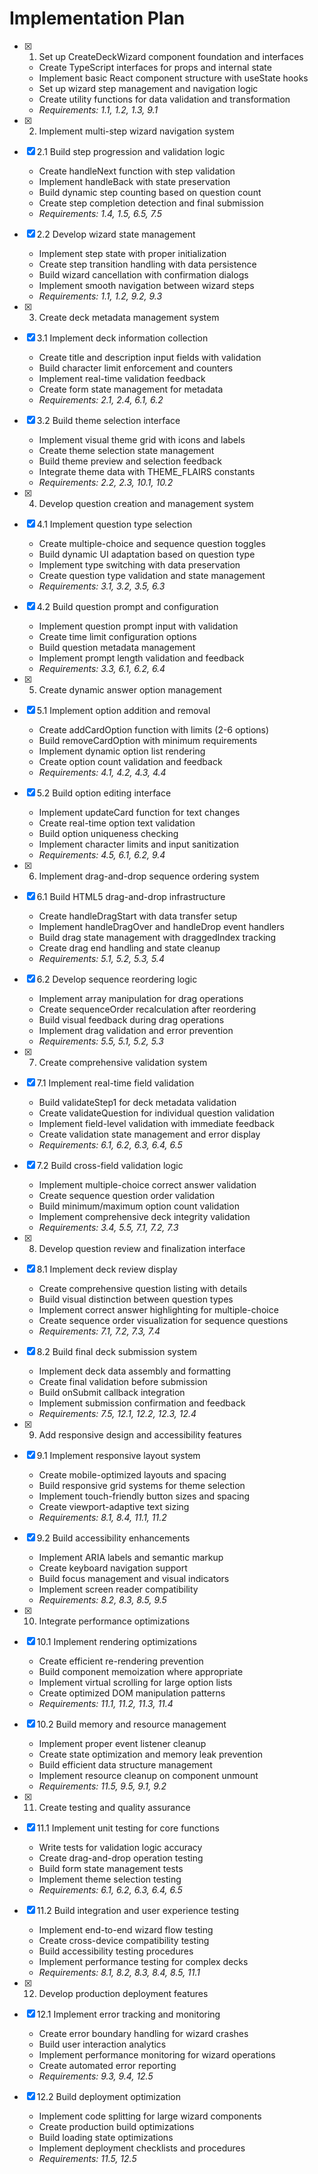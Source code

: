 # Implementation Plan

- [x] 1. Set up CreateDeckWizard component foundation and interfaces
  - Create TypeScript interfaces for props and internal state
  - Implement basic React component structure with useState hooks
  - Set up wizard step management and navigation logic
  - Create utility functions for data validation and transformation
  - _Requirements: 1.1, 1.2, 1.3, 9.1_

- [x] 2. Implement multi-step wizard navigation system
- [x] 2.1 Build step progression and validation logic
  - Create handleNext function with step validation
  - Implement handleBack with state preservation
  - Build dynamic step counting based on question count
  - Create step completion detection and final submission
  - _Requirements: 1.4, 1.5, 6.5, 7.5_

- [x] 2.2 Develop wizard state management
  - Implement step state with proper initialization
  - Create step transition handling with data persistence
  - Build wizard cancellation with confirmation dialogs
  - Implement smooth navigation between wizard steps
  - _Requirements: 1.1, 1.2, 9.2, 9.3_

- [x] 3. Create deck metadata management system
- [x] 3.1 Implement deck information collection
  - Create title and description input fields with validation
  - Build character limit enforcement and counters
  - Implement real-time validation feedback
  - Create form state management for metadata
  - _Requirements: 2.1, 2.4, 6.1, 6.2_

- [x] 3.2 Build theme selection interface
  - Implement visual theme grid with icons and labels
  - Create theme selection state management
  - Build theme preview and selection feedback
  - Integrate theme data with THEME_FLAIRS constants
  - _Requirements: 2.2, 2.3, 10.1, 10.2_

- [x] 4. Develop question creation and management system
- [x] 4.1 Implement question type selection
  - Create multiple-choice and sequence question toggles
  - Build dynamic UI adaptation based on question type
  - Implement type switching with data preservation
  - Create question type validation and state management
  - _Requirements: 3.1, 3.2, 3.5, 6.3_

- [x] 4.2 Build question prompt and configuration
  - Implement question prompt input with validation
  - Create time limit configuration options
  - Build question metadata management
  - Implement prompt length validation and feedback
  - _Requirements: 3.3, 6.1, 6.2, 6.4_

- [x] 5. Create dynamic answer option management
- [x] 5.1 Implement option addition and removal
  - Create addCardOption function with limits (2-6 options)
  - Build removeCardOption with minimum requirements
  - Implement dynamic option list rendering
  - Create option count validation and feedback
  - _Requirements: 4.1, 4.2, 4.3, 4.4_

- [x] 5.2 Build option editing interface
  - Implement updateCard function for text changes
  - Create real-time option text validation
  - Build option uniqueness checking
  - Implement character limits and input sanitization
  - _Requirements: 4.5, 6.1, 6.2, 9.4_

- [x] 6. Implement drag-and-drop sequence ordering system
- [x] 6.1 Build HTML5 drag-and-drop infrastructure
  - Create handleDragStart with data transfer setup
  - Implement handleDragOver and handleDrop event handlers
  - Build drag state management with draggedIndex tracking
  - Create drag end handling and state cleanup
  - _Requirements: 5.1, 5.2, 5.3, 5.4_

- [x] 6.2 Develop sequence reordering logic
  - Implement array manipulation for drag operations
  - Create sequenceOrder recalculation after reordering
  - Build visual feedback during drag operations
  - Implement drag validation and error prevention
  - _Requirements: 5.5, 5.1, 5.2, 5.3_

- [x] 7. Create comprehensive validation system
- [x] 7.1 Implement real-time field validation
  - Build validateStep1 for deck metadata validation
  - Create validateQuestion for individual question validation
  - Implement field-level validation with immediate feedback
  - Create validation state management and error display
  - _Requirements: 6.1, 6.2, 6.3, 6.4, 6.5_

- [x] 7.2 Build cross-field validation logic
  - Implement multiple-choice correct answer validation
  - Create sequence question order validation
  - Build minimum/maximum option count validation
  - Implement comprehensive deck integrity validation
  - _Requirements: 3.4, 5.5, 7.1, 7.2, 7.3_

- [x] 8. Develop question review and finalization interface
- [x] 8.1 Implement deck review display
  - Create comprehensive question listing with details
  - Build visual distinction between question types
  - Implement correct answer highlighting for multiple-choice
  - Create sequence order visualization for sequence questions
  - _Requirements: 7.1, 7.2, 7.3, 7.4_

- [x] 8.2 Build final deck submission system
  - Implement deck data assembly and formatting
  - Create final validation before submission
  - Build onSubmit callback integration
  - Implement submission confirmation and feedback
  - _Requirements: 7.5, 12.1, 12.2, 12.3, 12.4_

- [x] 9. Add responsive design and accessibility features
- [x] 9.1 Implement responsive layout system
  - Create mobile-optimized layouts and spacing
  - Build responsive grid systems for theme selection
  - Implement touch-friendly button sizes and spacing
  - Create viewport-adaptive text sizing
  - _Requirements: 8.1, 8.4, 11.1, 11.2_

- [x] 9.2 Build accessibility enhancements
  - Implement ARIA labels and semantic markup
  - Create keyboard navigation support
  - Build focus management and visual indicators
  - Implement screen reader compatibility
  - _Requirements: 8.2, 8.3, 8.5, 9.5_

- [x] 10. Integrate performance optimizations
- [x] 10.1 Implement rendering optimizations
  - Create efficient re-rendering prevention
  - Build component memoization where appropriate
  - Implement virtual scrolling for large option lists
  - Create optimized DOM manipulation patterns
  - _Requirements: 11.1, 11.2, 11.3, 11.4_

- [x] 10.2 Build memory and resource management
  - Implement proper event listener cleanup
  - Create state optimization and memory leak prevention
  - Build efficient data structure management
  - Implement resource cleanup on component unmount
  - _Requirements: 11.5, 9.5, 9.1, 9.2_

- [x] 11. Create testing and quality assurance
- [x] 11.1 Implement unit testing for core functions
  - Write tests for validation logic accuracy
  - Create drag-and-drop operation testing
  - Build form state management tests
  - Implement theme selection testing
  - _Requirements: 6.1, 6.2, 6.3, 6.4, 6.5_

- [x] 11.2 Build integration and user experience testing
  - Implement end-to-end wizard flow testing
  - Create cross-device compatibility testing
  - Build accessibility testing procedures
  - Implement performance testing for complex decks
  - _Requirements: 8.1, 8.2, 8.3, 8.4, 8.5, 11.1_

- [x] 12. Develop production deployment features
- [x] 12.1 Implement error tracking and monitoring
  - Create error boundary handling for wizard crashes
  - Build user interaction analytics
  - Implement performance monitoring for wizard operations
  - Create automated error reporting
  - _Requirements: 9.3, 9.4, 12.5_

- [x] 12.2 Build deployment optimization
  - Implement code splitting for large wizard components
  - Create production build optimizations
  - Build loading state optimizations
  - Implement deployment checklists and procedures
  - _Requirements: 11.5, 12.5_